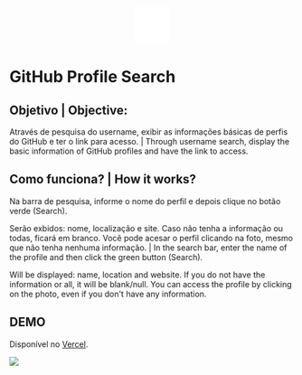 	
<p align="center">
  <img src="https://github.com/agsvensson/github-search/blob/main/docs/GitHub-Mark.png?raw=true" alt="Logo"/>
</p>

# GitHub Profile Search

## Objetivo | Objective:
Através de pesquisa do username, exibir as informações básicas de perfis do GitHub e ter o link para acesso.
|
Through username search, display the basic information of GitHub profiles and have the link to access.


## Como funciona? | How it works?
Na barra de pesquisa, informe o nome do perfil e depois clique no botão verde (Search).
		
Serão exbidos: nome, localização e site. Caso não tenha a informação ou todas, ficará em branco.
Você pode acesar o perfil clicando na foto, mesmo que não tenha nenhuma informação.
|
In the search bar, enter the name of the profile and then click the green button (Search).

Will be displayed: name, location and website. If you do not have the information or all, it will be blank/null.
You can access the profile by clicking on the photo, even if you don't have any information.


## DEMO

Disponível no [Vercel](https://github-search-sooty.vercel.app/).

<img src="./docs/github-search.gif">